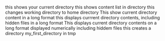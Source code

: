 this shows your current directory
this shows content list in directory
this changes working directory to home directory
This show current directory content in a long format
this displays currrent directory contents, including hidden files in a long format
This displays current directory contents on a long format displayed numerically including hiddem files
this creates a directory my_first_directory in tmp
